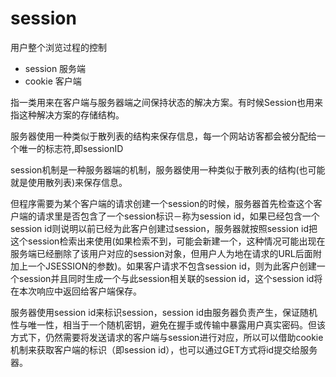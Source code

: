 # session

用户整个浏览过程的控制
- session 服务端
- cookie 客户端

指一类用来在客户端与服务器端之间保持状态的解决方案。有时候Session也用来指这种解决方案的存储结构。

服务器使用一种类似于散列表的结构来保存信息，每一个网站访客都会被分配给一个唯一的标志符,即sessionID

session机制是一种服务器端的机制，服务器使用一种类似于散列表的结构(也可能就是使用散列表)来保存信息。

但程序需要为某个客户端的请求创建一个session的时候，服务器首先检查这个客户端的请求里是否包含了一个session标识－称为session id，如果已经包含一个session id则说明以前已经为此客户创建过session，服务器就按照session id把这个session检索出来使用(如果检索不到，可能会新建一个，这种情况可能出现在服务端已经删除了该用户对应的session对象，但用户人为地在请求的URL后面附加上一个JSESSION的参数)。如果客户请求不包含session id，则为此客户创建一个session并且同时生成一个与此session相关联的session id，这个session id将在本次响应中返回给客户端保存。

服务器使用session id来标识session，session id由服务器负责产生，保证随机性与唯一性，相当于一个随机密钥，避免在握手或传输中暴露用户真实密码。但该方式下，仍然需要将发送请求的客户端与session进行对应，所以可以借助cookie机制来获取客户端的标识（即session id），也可以通过GET方式将id提交给服务器。